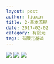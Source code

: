 ```yaml
---
layout: post
author: liuxin
title: 2-基本流程
date: 2017-02-02
category: 有限元
tags: 有限元基础
---
```


![][image-1]
![][image-2]
![][image-3]

[image-1]:	http://wx2.sinaimg.cn/mw690/8db2c8cbgy1fcoaqm7nkpj20zf0z3dwk.jpg
[image-2]:	http://wx3.sinaimg.cn/mw690/8db2c8cbgy1fcoar38v75j20zf15zjzk.jpg
[image-3]:	http://wx2.sinaimg.cn/mw690/8db2c8cbgy1fcoarcjeslj20zf0gcdje.jpg